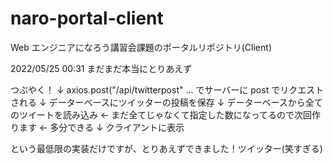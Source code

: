# naro-portal-client

Web エンジニアになろう講習会課題のポータルリポジトリ(Client)

2022/05/25 00:31
まだまだ本当にとりあえず

つぶやく！
↓
axios.post("/api/twitterpost" ...
でサーバーに post でリクエストされる
↓
データーベースにツイッターの投稿を保存
↓
データーベースから全てのツイートを読み込み ← まだ全てじゃなくて指定した数になってるので次回作ります ← 多分できる
↓
クライアントに表示

という最低限の実装だけですが、とりあえずできました！ツイッター(笑すぎる)
